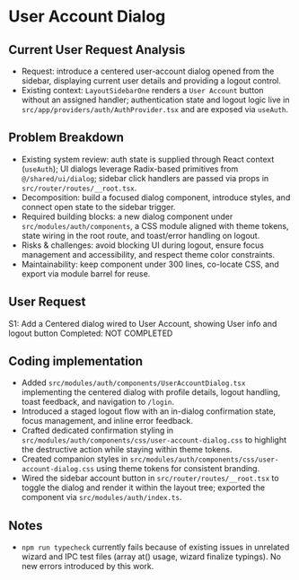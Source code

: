 # User Account Dialog
                
## Current User Request Analysis
- Request: introduce a centered user-account dialog opened from the sidebar, displaying current user details and providing a logout control.
- Existing context: `LayoutSidebarOne` renders a `User Account` button without an assigned handler; authentication state and logout logic live in `src/app/providers/auth/AuthProvider.tsx` and are exposed via `useAuth`.

## Problem Breakdown
- Existing system review: auth state is supplied through React context (`useAuth`); UI dialogs leverage Radix-based primitives from `@/shared/ui/dialog`; sidebar click handlers are passed via props in `src/router/routes/__root.tsx`.
- Decomposition: build a focused dialog component, introduce styles, and connect open state to the sidebar trigger.
- Required building blocks: a new dialog component under `src/modules/auth/components`, a CSS module aligned with theme tokens, state wiring in the root route, and toast/error handling on logout.
- Risks & challenges: avoid blocking UI during logout, ensure focus management and accessibility, and respect theme color constraints.
- Maintainability: keep component under 300 lines, co-locate CSS, and export via module barrel for reuse.

## User Request
S1: Add a Centered dialog wired to User Account, showing User info and logout button
Completed: NOT COMPLETED

## Coding implementation
- Added `src/modules/auth/components/UserAccountDialog.tsx` implementing the centered dialog with profile details, logout handling, toast feedback, and navigation to `/login`.
- Introduced a staged logout flow with an in-dialog confirmation state, focus management, and inline error feedback.
- Crafted dedicated confirmation styling in `src/modules/auth/components/css/user-account-dialog.css` to highlight the destructive action while staying within theme tokens.
- Created companion styles in `src/modules/auth/components/css/user-account-dialog.css` using theme tokens for consistent branding.
- Wired the sidebar account button in `src/router/routes/__root.tsx` to toggle the dialog and render it within the layout tree; exported the component via `src/modules/auth/index.ts`.

## Notes
- `npm run typecheck` currently fails because of existing issues in unrelated wizard and IPC test files (array at() usage, wizard finalize typings). No new errors introduced by this work.
